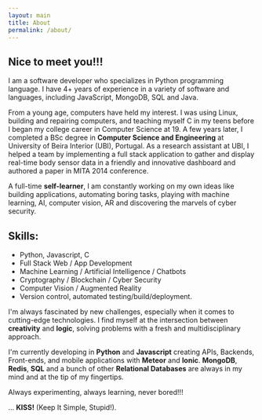 ```yaml
---
layout: main
title: About
permalink: /about/
---
```


## Nice to meet you!!!

I am a software developer who specializes in Python programming language. I have 4+ years of experience in a variety of software and languages, including JavaScript, MongoDB, SQL and Java.

From a young age, computers have held my interest. I was using Linux, building and repairing computers, and teaching myself C in my teens before I began my college career in Computer Science at 19. A few years later, I completed a BSc degree in __Computer Science and Engineering__ at University of Beira Interior (UBI), Portugal. As a research assistant at UBI, I helped a team by implementing a full stack application to gather and display real-time body sensor data in a friendly and innovative dashboard and authored a paper in MITA 2014 conference.

A full-time __self-learner__, I am constantly working on my own ideas like building applications, automating boring tasks, playing with machine learning, AI, computer vision, AR and discovering the marvels of cyber security.

## Skills:
- Python, Javascript, C
- Full Stack Web / App Development
- Machine Learning / Artificial Intelligence / Chatbots
- Cryptography / Blockchain / Cyber Security
- Computer Vision / Augmented Reality
- Version control, automated testing/build/deployment.

I'm always fascinated by new challenges, especially when it comes to cutting-edge technologies. I find myself at the intersection between __creativity__ and __logic__, solving problems with a fresh and multidisciplinary approach.

I'm currently developing in __Python__ and __Javascript__ creating APIs, Backends, Front-ends, and mobile applications with __Meteor__ and __Ionic__. __MongoDB__, __Redis__, __SQL__ and a bunch of other __Relational Databases__ are always in my mind and at the tip of my fingertips.

Always experimenting, always learning, never bored!!!  

... __KISS!__ (Keep It Simple, Stupid!).

